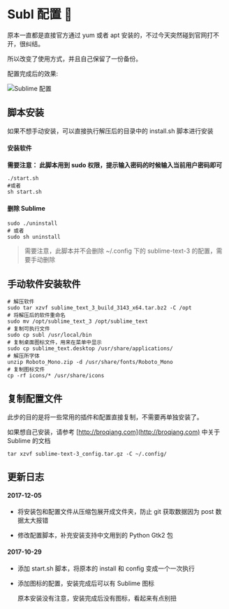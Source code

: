 # Subl 配置 🔴

原本一直都是直接官方通过 yum 或者 apt 安装的，不过今天突然碰到官网打不开，很纠结。

所以改变了使用方式，并且自己保留了一份备份。

配置完成后的效果:

![Sublime 配置](http://image.broqiang.com/c7aa9267b0e92db30e719a1836a4f5bb.png)

## 脚本安装

如果不想手动安装，可以直接执行解压后的目录中的 install.sh 脚本进行安装

#### 安装软件

__需要注意： 此脚本用到 sudo 权限，提示输入密码的时候输入当前用户密码即可__

```shell
./start.sh
#或者
sh start.sh
```


#### 删除 Sublime
```shell
sudo ./uninstall
# 或者
sudo sh uninstall
```

> 需要注意，此脚本并不会删除 ~/.config 下的 sublime-text-3 的配置，需要手动删除

## 手动软件安装软件

```shell
# 解压软件
sudo tar xzvf sublime_text_3_build_3143_x64.tar.bz2 -C /opt
# 将解压后的软件重命名
sudo mv /opt/sublime_text_3 /opt/sublime_text
# 复制可执行文件
sudo cp subl /usr/local/bin
# 复制桌面图标文件，用来在菜单中显示
sudo cp sublime_text.desktop /usr/share/applications/
# 解压所字体
unzip Roboto_Mono.zip -d /usr/share/fonts/Roboto_Mono
# 复制图标文件
cp -rf icons/* /usr/share/icons
```

## 复制配置文件

此步的目的是将一些常用的插件和配置直接复制，不需要再单独安装了。

如果想自己安装，请参考 [http://broqiang.com](http://broqiang.com) 中关于 Sublime 的文档

```shell
tar xzvf sublime-text-3_config.tar.gz -C ~/.config/
```

## 更新日志

#### 2017-12-05

- 将安装包和配置文件从压缩包展开成文件夹，防止 git 获取数据因为 post 数据太大报错

- 修改配置脚本，补充安装支持中文用到的 Python Gtk2 包

#### 2017-10-29

- 添加 start.sh 脚本，将原本的 install 和 config 变成一个一次执行

- 添加图标的配置，安装完成后可以有 Sublime 图标

    原本安装没有注意，安装完成后没有图标，看起来有点别扭


